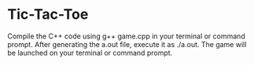 # Tic-Tac-Toe

Compile the C++ code using g++ game.cpp in your terminal or command prompt. After generating the a.out file, execute it as ./a.out. The game will be launched on your terminal or command prompt.
